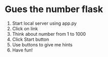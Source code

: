 # Gues the number flask
1) Start local server using app.py
2) Click on link
3) Think about number from 1 to 1000
4) Click Start button
5) Use buttons to give me hints
6) Have fun!
